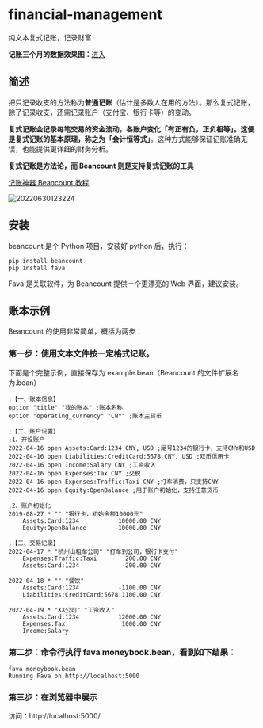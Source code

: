 # financial-management

纯文本复式记账，记录财富

**记账三个月的数据效果图：**[进入](https://github.com/full-docs/financial-management-basic/issues/1)

## 简述

把只记录收支的方法称为**普通记账**（估计是多数人在用的方法）。那么复式记账，除了记录收支，还需记录账户（支付宝、银行卡等）的变动。

**复式记账会记录每笔交易的资金流动，各账户变化「有正有负，正负相等」。这便是复式记账的基本原理，称之为「会计恒等式」**。这种方式能够保证记账准确无误，也能提供更详细的财务分析。

**复式记账是方法论，而 Beancount 则是支持复式记账的工具**

[记账神器 Beancount 教程](https://sspai.com/post/59777)

![20220630123224](https://cdn.jsdelivr.net/gh/wudg/picgo@master/images/books/20220630123224.png)

## 安装

beancount 是个 Python 项目，安装好 python 后，执行：

```shell
pip install beancount
pip install fava
```

Fava 是关联软件，为 Beancount 提供一个更漂亮的 Web 界面，建议安装。

## 账本示例

Beancount 的使用非常简单，概括为两步：

### 第一步：使用文本文件按一定格式记账。

下面是个完整示例，直接保存为 example.bean（Beancount 的文件扩展名为.bean）

```bean
;【一、账本信息】
option "title" "我的账本" ;账本名称
option "operating_currency" "CNY" ;账本主货币

;【二、账户设置】
;1、开设账户
2022-04-16 open Assets:Card:1234 CNY, USD ;尾号1234的银行卡，支持CNY和USD
2022-04-16 open Liabilities:CreditCard:5678 CNY, USD ;双币信用卡
2022-04-16 open Income:Salary CNY ;工资收入
2022-04-16 open Expenses:Tax CNY ;交税
2022-04-16 open Expenses:Traffic:Taxi CNY ;打车消费，只支持CNY
2022-04-16 open Equity:OpenBalance ;用于账户初始化，支持任意货币

;2、账户初始化
2019-08-27 * "" "银行卡，初始余额10000元"
    Assets:Card:1234           10000.00 CNY
    Equity:OpenBalance        -10000.00 CNY

;【三、交易记录】
2022-04-17 * "杭州出租车公司" "打车到公司，银行卡支付"
    Expenses:Traffic:Taxi        200.00 CNY
    Assets:Card:1234            -200.00 CNY

2022-04-18 * "" "餐饮"
    Assets:Card:1234           -1100.00 CNY
    Liabilities:CreditCard:5678 1100.00 CNY
    
2022-04-19 * "XX公司" "工资收入"
    Assets:Card:1234           12000.00 CNY
    Expenses:Tax                1000.00 CNY
    Income:Salary           
```

### 第二步：命令行执行 fava moneybook.bean，看到如下结果：

```shell
fava moneybook.bean                                                                
Running Fava on http://localhost:5000
```

### 第三步：在浏览器中展示

访问：http://localhost:5000/
